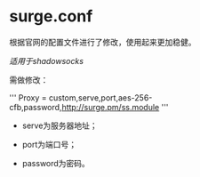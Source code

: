 # surge.conf

根据官网的配置文件进行了修改，使用起来更加稳健。

*适用于shadowsocks*

需做修改：

 ''' Proxy = custom,serve,port,aes-256-cfb,password,http://surge.pm/ss.module '''

- serve为服务器地址；

- port为端口号；

- password为密码。
